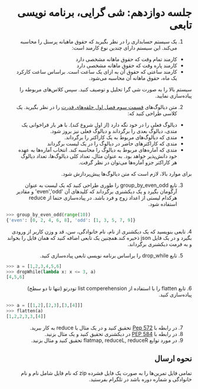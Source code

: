 <div dir="rtl">
  
# جلسه دوازدهم: شی گرایی، برنامه نویسی تابعی 
  


  
  1. یک سیستم حسابداری را در نظر بگیرید که حقوق ماهیانه پرسنل را محاسبه می‌کند. این سیستم دارای چندین نوع کارمند است:
  - کارمند تمام وقت که حقوق ماهانه مشخصی دارد
  -  کارمند پاره وقت که حقوق ماهانه مشخصی دارد
  - کارمند ساعتی که حقوق آن به ازای یک ساعت است. براساس ساعت کارکرد یک ماه، حقوق ماهانه آن محاسبه می‌شود.
  
  سیستم بالا را به صورت شی گرا تحلیل و توصیف کنید. سپس کلاس‌های مربوطه را پیاده‌سازی نمایید.

  2. متن دیالوگ‌های [قسمت سوم فصل اول حلقه‌های قدرت](./rings_of_power_s01e03.txt) را در نظر بگیرید. یک کلاسی طراحی کنید که:
  - دیالوگ فعلی را در خود نگه دارد (از اول شروع کند). با هر بار فراخوانی یک متدی، دیالوگ بعدی را برگرداند و دیالوگ فعلی نیز بروز شود.
  - متدی که دیالوگ‌های مربوط به یک کاراکتر را برگرداند.
  - متدی که کاراکترهای حاضر در دیالوگ را در یک لیست برگرداند
  - متدی که آماره‌های مربوط به دیالوگ را محاسبه کند. انتخاب آماره‌ها به عهده خود دانش‌پذیر خواهد بود. به عنوان مثال، تعداد کلی دیالوگ‌ها، تعداد دیالوگ هر کاراکتر جزو آماره‌ها می‌توان در نظر گرفت.

برای موارد بالا، لازم است که متن دیالوگ‌ها پیش‌پردازش شود.

  3. تابع group_by_even_odd را طوری طراحی کنید که یک لیست به عنوان آرگومان بگیرد و یک دیکشنری برگرداند که کلید‌های آن 'even','odd'  و مقادیر هرکدام لیستی از اعداد زوج و فرد باشد.
  در پیاده‌سازی حتما از reduce استفاده شود.
</div>

  ```python
  >>> group_by_even_odd(range(10))
{'even': [0, 2, 4, 6, 8], 'odd': [1, 3, 5, 7, 9]}
  ```
  

<div dir="rtl">
4. تابعی بنویسید که یک دیکشنری از نام، نام خانوادگی، سن، قد و وزن کاربر از ورودی بگیرد و در یک فایل json ذخیره کند.همچنین یک تابعی اضافه کنید که همان فایل را بخواند و به فرمت دیکشنری برگرداند.

5. تابع drop_while را براساس برنامه نویسی تابعی پیاده‌سازی کنید.
  </div>
  
  ```python
  >>> a = [1,2,3,4,5,6]
  >>> dropWhile(lambda x: x <= 3, a)
  [4,5,6]
  ```
  
<div dir="rtl">
  6. تابع flatten را با استفاده از list comperehension تودرتو (تنها تا دو سطح) پیاده‌سازی کنید.
  </div>
  
  ```python
>>> a = [[1,2],[2,3],[3,[4]]]
>>> flatten(a)
[1,2,2,3,3,[4]]
```

<div dir="rtl">

  7. در رابطه با [Pep 572](https://peps.python.org/pep-0572/) تحقیق کنید و در یک مثال با reduce به کار ببرید.
  8. در رابطه با [PEP 584](https://peps.python.org/pep-0584/) در دیکشنری تحقیق کنید و یک مثال بزنید.
  9. در مورد توابع flatmap, reduceL, reduceR تحقیق کنید و مثال بزنید.



 ## نحوه ارسال
  تمامی فایل تمرین‌ها را به صورت یک فایل فشرده zip که نام فایل شامل نام و نام خانوادگی و شماره دوره باشد در تلگرام بفرستید.


